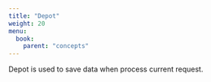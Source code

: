 ```yaml
---
title: "Depot"
weight: 20
menu:
  book:
    parent: "concepts"
---
```


Depot is used to save data when process current request.